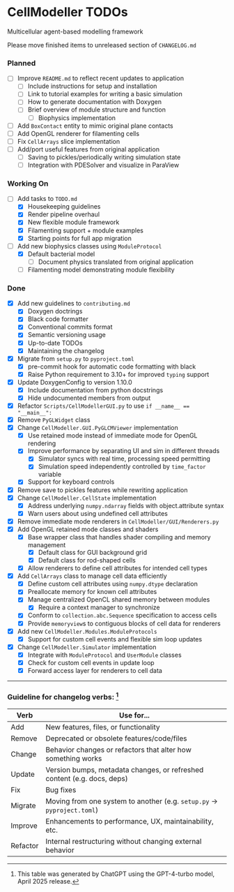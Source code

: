 # CellModeller TODOs

Multicellular agent-based modelling framework

Please move finished items to unreleased section of `CHANGELOG.md`

### Planned

 - [ ] Improve `README.md` to reflect recent updates to application
   - [ ] Include instructions for setup and installation
   - [ ] Link to tutorial examples for writing a basic simulation
   - [ ] How to generate documentation with Doxygen
   - [ ] Brief overview of module structure and function
     - [ ] Biophysics implementation
 - [ ] Add `BoxContact` entity to mimic original plane contacts
 - [ ] Add OpenGL renderer for filamenting cells
 - [ ] Fix `CellArrays` slice implementation
 - [ ] Add/port useful features from original application
   - [ ] Saving to pickles/periodically writing simulation state
   - [ ] Integration with PDESolver and visualize in ParaView

### Working On

 - [ ] Add tasks to `TODO.md`
   - [x] Housekeeping guidelines
   - [x] Render pipeline overhaul
   - [x] New flexible module framework
   - [x] Filamenting support + module examples
   - [x] Starting points for full app migration
 - [ ] Add new biophysics classes using `ModuleProtocol`
   - [x] Default bacterial model
     - [ ] Document physics translated from original application
   - [ ] Filamenting model demonstrating module flexibility

### Done

 - [x] Add new guidelines to `contributing.md`
   - [x] Doxygen doctrings
   - [x] Black code formatter
   - [x] Conventional commits format
   - [x] Semantic versioning usage
   - [x] Up-to-date TODOs
   - [x] Maintaining the changelog
 - [x] Migrate from `setup.py` to `pyproject.toml`
   - [x] pre-commit hook for automatic code formatting with black
   - [x] Raise Python requirement to 3.10+ for improved `typing` support
 - [x] Update DoxygenConfig to version 1.10.0
   - [x] Include documentation from python docstrings
   - [x] Hide undocumented members from output
 - [x] Refactor `Scripts/CellModellerGUI.py` to use `if __name__ == "__main__":`
 - [x] Remove `PyGLWidget` class
 - [x] Change `CellModeller.GUI.PyGLCMViewer` implementation
   - [x] Use retained mode instead of immediate mode for OpenGL rendering
   - [x] Improve performance by separating UI and sim in different threads
     - [x] Simulator syncs with real time, processing speed permitting
     - [x] Simulation speed independently controlled by `time_factor` variable
   - [x] Support for keyboard controls
 - [x] Remove save to pickles features while rewriting application
 - [x] Change `CellModeller.CellState` implementation
   - [x] Address underlying `numpy.ndarray` fields with object.attribute syntax
   - [x] Warn users about using undefined cell attributes
 - [x] Remove immediate mode renderers in `CellModeller/GUI/Renderers.py`
 - [x] Add OpenGL retained mode classes and shaders
   - [x] Base wrapper class that handles shader compiling and memory management
     - [x] Default class for GUI background grid
     - [x] Default class for rod-shaped cells
   - [x] Allow renderers to define cell attributes for intended cell types
 - [x] Add `CellArrays` class to manage cell data efficiently
   - [x] Define custom cell attributes using `numpy.dtype` declaration
   - [x] Preallocate memory for known cell attributes
   - [x] Manage centralized OpenCL shared memory between modules
     - [x] Require a context manager to synchronize
   - [x] Conform to `collection.abc.Sequence` specification to access cells
   - [x] Provide `memoryview`s to contiguous blocks of cell data for renderers
 - [x] Add new `CellModeller.Modules.ModuleProtocols`
   - [x] Support for custom cell events and flexible sim loop updates
 - [x] Change `CellModeller.Simulator` implementation
   - [x] Integrate with `ModuleProtocol` and `UserModule` classes
   - [x] Check for custom cell events in update loop
   - [x] Forward access layer for renderers to cell data

---

### Guideline for changelog verbs: [^1]

Verb    | Use for...
--------|-----------
Add     | New features, files, or functionality
Remove  | Deprecated or obsolete features/code/files
Change  | Behavior changes or refactors that alter how something works
Update  | Version bumps, metadata changes, or refreshed content (e.g. docs, deps)
Fix     | Bug fixes
Migrate | Moving from one system to another (e.g. `setup.py` -> `pyproject.toml`)
Improve | Enhancements to performance, UX, maintainability, etc.
Refactor | Internal restructuring without changing external behavior

[^1]: This table was generated by ChatGPT using the GPT-4-turbo model, April
2025 release.
